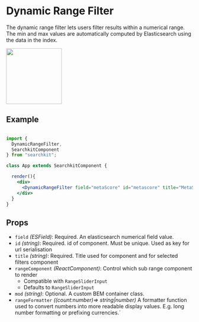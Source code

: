 # Dynamic Range Filter
The dynamic range filter lets users filter results within a numerical range. The min and max values are automatically computed by Elasticsearch using the data in the index.

<img src="./assets/dynamic-range-filter.png" height="150px"/>

## Example

```jsx

import {
  DynamicRangeFilter,
  SearchkitComponent
} from "searchkit";

class App extends SearchkitComponent {

  render(){
    <div>
      <DynamicRangeFilter field="metaScore" id="metascore" title="MetaScore"/>
    </div>
  }
}
```

## Props
- `field` *(ESField)*: Required. An elasticsearch numerical field value.
- `id` *(string)*: Required. id of component. Must be unique. Used as key for url serialisation
- `title` *(string)*: Required. Title used for component and for selected filters component
- `rangeComponent` *(ReactComponent)*: Control which sub range component to render
   - Compatible with `RangeSliderInput`
   - Defaults to `RangeSliderInput`
- `mod` *(string)*: Optional. A custom BEM container class.
- `rangeFormatter` *((count:number)=> string|number)* A formatter function used to convert numbers into more readable display values. E.g. long number formatting or prefixing currencies.`
